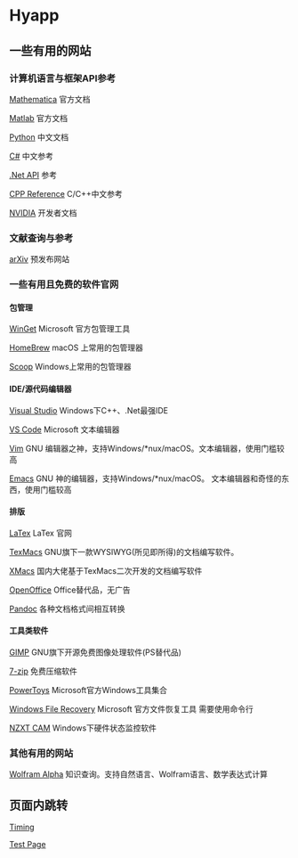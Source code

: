 # Hyapp

## 一些有用的网站

### 计算机语言与框架API参考
[Mathematica](https://reference.wolfram.com/language/) 官方文档

[Matlab](https://ww2.mathworks.cn/help/matlab/index.html) 官方文档

[Python](https://docs.python.org/zh-cn/3/) 中文文档 

[C#](https://docs.microsoft.com/zh-cn/dotnet/csharp/) 中文参考

[.Net API](https://docs.microsoft.com/zh-cn/dotnet/api/) 参考

[CPP Reference](https://zh.cppreference.com/) C/C++中文参考 

[NVIDIA](https://docs.nvidia.com/) 开发者文档

### 文献查询与参考
[arXiv](https://arxiv.org/) 预发布网站

### 一些有用且免费的软件官网

#### 包管理
[WinGet](https://www.microsoft.com/p/app-installer/9nblggh4nns1?ocid=9nblggh4nns1_ORSEARCH_Bing&rtc=1&activetab=pivot:overviewtab) Microsoft 官方包管理工具

[HomeBrew](https://brew.sh/index_zh-cn) macOS 上常用的包管理器

[Scoop](https://github.com/lukesampson/scoop) Windows上常用的包管理器

#### IDE/源代码编辑器
[Visual Studio](https://visualstudio.microsoft.com/zh-hans/) Windows下C++、.Net最强IDE

[VS Code](https://code.visualstudio.com/) Microsoft 文本编辑器

[Vim](https://www.vim.org/) GNU 编辑器之神，支持Windows/*nux/macOS。文本编辑器，使用门槛较高

[Emacs](https://www.gnu.org/software/emacs/) GNU 神的编辑器，支持Windows/*nux/macOS。 文本编辑器和奇怪的东西，使用门槛较高

#### 排版
[LaTex](https://www.latex-project.org/) LaTex 官网

[TexMacs](http://www.texmacs.org/tmweb/home/welcome.en.html) GNU旗下一款WYSIWYG(所见即所得)的文档编写软件。

[XMacs](https://gitee.com/xmacs/Xmacs) 国内大佬基于TexMacs二次开发的文档编写软件

[OpenOffice](http://www.openoffice.org/) Office替代品，无广告

[Pandoc](https://www.pandoc.org/) 各种文档格式间相互转换

#### 工具类软件

[GIMP](https://www.gimp.org/) GNU旗下开源免费图像处理软件(PS替代品)

[7-zip](https://sparanoid.com/lab/7z/) 免费压缩软件

[PowerToys](https://github.com/microsoft/PowerToys) Microsoft官方Windows工具集合

[Windows File Recovery](https://www.microsoft.com/zh-cn/p/windows-file-recovery/9n26s50ln705?activetab=pivot:overviewtab) Microsoft 官方文件恢复工具 需要使用命令行

[NZXT CAM](https://www.nzxt.com/camapp) Windows下硬件状态监控软件

### 其他有用的网站
[Wolfram Alpha](https://www.wolframalpha.com/) 知识查询。支持自然语言、Wolfram语言、数学表达式计算

## 页面内跳转

[Timing](https://github.com/Hyapp/Timing)

[Test Page](testPage.md)